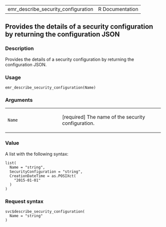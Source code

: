 <table style="width: 100%;">
<tbody>
<tr class="odd">
<td>emr_describe_security_configuration</td>
<td style="text-align: right;">R Documentation</td>
</tr>
</tbody>
</table>

## Provides the details of a security configuration by returning the configuration JSON

### Description

Provides the details of a security configuration by returning the
configuration JSON.

### Usage

    emr_describe_security_configuration(Name)

### Arguments

<table>
<colgroup>
<col style="width: 35%" />
<col style="width: 65%" />
</colgroup>
<tbody>
<tr class="odd">
<td><code
id="emr_describe_security_configuration_:_Name">Name</code></td>
<td><p>[required] The name of the security configuration.</p></td>
</tr>
</tbody>
</table>

### Value

A list with the following syntax:

    list(
      Name = "string",
      SecurityConfiguration = "string",
      CreationDateTime = as.POSIXct(
        "2015-01-01"
      )
    )

### Request syntax

    svc$describe_security_configuration(
      Name = "string"
    )
